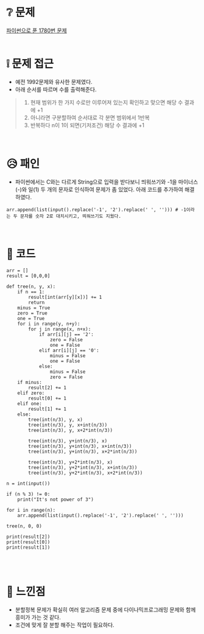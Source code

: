 # ❔ 문제
[파이썬으로 푼 1780번 문제](https://www.acmicpc.net/problem/1780)
<br />
<br />


# ❕ 문제 접근
- 예전 1992문제와 유사한 문제였다.
- 아래 순서를 따르며 수를 출력해준다.

>1. 현재 범위가 한 가지 수로만 이루어져 있는지 확인하고 맞으면 해당 수 결과에 +1
>2. 아니라면 구분할하여 순서대로 각 분면 범위에서 1반복
>3. 반복하다 n이 1이 되면(기저조건) 해당 수 결과에 +1


<br />

# 😥 패인
- 파이썬에서는 C와는 다르게 String으로 입력을 받다보니 띄워쓰기와 -1을 마이너스(-)와 일(1) 두 개의 문자로 인식하여 문제가 좀 있었다. 아래 코드를 추가하여 해결하였다. 
```
arr.append(list(input().replace('-1', '2').replace(' ', ''))) # -1이라는 두 문자를 숫자 2로 대치시키고, 띄워쓰기도 지웠다.
```

<br />


# 🌱 코드

```
arr = []
result = [0,0,0]

def tree(n, y, x):
    if n == 1:
        result[int(arr[y][x])] += 1
        return
    minus = True
    zero = True
    one = True
    for i in range(y, n+y):
        for j in range(x, n+x):
            if arr[i][j] == '2':
                zero = False
                one = False
            elif arr[i][j] == '0':
                minus = False
                one = False
            else:
                minus = False
                zero = False
    if minus:
        result[2] += 1
    elif zero:
        result[0] += 1
    elif one:
        result[1] += 1
    else:
        tree(int(n/3), y, x)
        tree(int(n/3), y, x+int(n/3))
        tree(int(n/3), y, x+2*int(n/3))
        
        tree(int(n/3), y+int(n/3), x)
        tree(int(n/3), y+int(n/3), x+int(n/3))
        tree(int(n/3), y+int(n/3), x+2*int(n/3))
        
        tree(int(n/3), y+2*int(n/3), x)
        tree(int(n/3), y+2*int(n/3), x+int(n/3))
        tree(int(n/3), y+2*int(n/3), x+2*int(n/3))

n = int(input())

if (n % 3) != 0:
    print("It's not power of 3")

for i in range(n):
    arr.append(list(input().replace('-1', '2').replace(' ', '')))

tree(n, 0, 0)

print(result[2])
print(result[0])
print(result[1])
```

<br />
<br />

# 🍌 느낀점
- 분할정복 문제가 확실히 여러 알고리즘 문제 중에 다이나믹프로그래밍 문제와 함께 흥미가 가는 것 같다. 
- 조건에 맞게 잘 분할 해주는 작업이 필요하다.